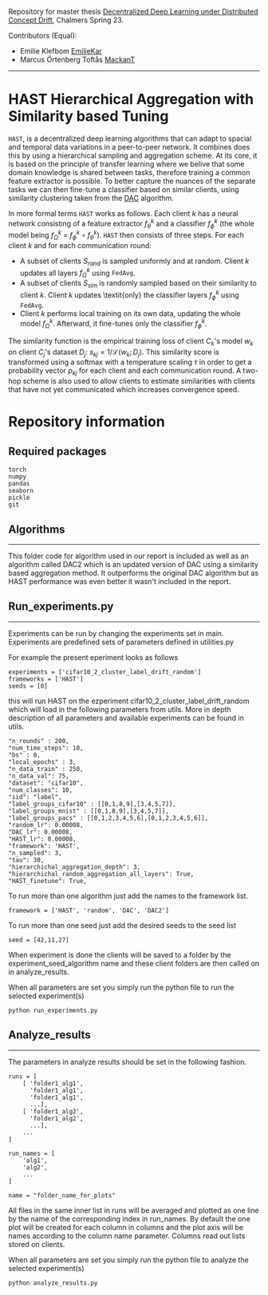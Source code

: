 Repository for master thesis [Decentralized Deep Learning under
Distributed Concept Drift](), Chalmers Spring 23.

Contributors (Equal): 
- Emilie Klefbom [EmilieKar](https://github.com/EmilieKar)
- Marcus Örtenberg Toftås [MackanT](https://github.com/MackanT)
---
# HAST Hierarchical Aggregation with Similarity based Tuning

$\mathtt{HAST}$, is a decentralized deep learning algorithms that can adapt to spacial and temporal data variations in a peer-to-peer network. It combines does this by using a hierarchical sampling and aggregation scheme. At its core, it is based on the principle of transfer learning where we belive that some domain knowledge is shared between tasks, therefore training a common feature extractor is possible. To better capture the nuances of the separate tasks we can then fine-tune a classifier based on similar clients, using similarity clustering taken from the [DAC](https://github.com/edvinli/DAC) algorithm.

In more formal terms $\mathtt{HAST}$ works as follows. Each client $k$ has a neural network consisting of a feature extractor $f^k_\theta$ and a classifier $f^k_\phi$ (the whole model being $f^k_\Omega$ = $f^k_\phi \circ f^k_\theta$). $\mathtt{HAST}$ then consists of three steps. For each client $k$ and for each communication round: 


- A subset of clients $S_{rand}$ is sampled uniformly and at random. Client $k$ updates all layers $f^k_\Omega$ using $\mathtt{FedAvg}$.
- A subset of clients $S_{sim}$ is randomly sampled based on their similarity to client $k$. Client $k$ updates \textit{only} the classifier layers $f^k_\phi$ using $\mathtt{FedAvg}$.
- Client $k$ performs local training on its own data, updating the whole model $f^k_\Omega$. Afterward, it fine-tunes only the classifier $f^k_\phi$.


The similarity function is the empirical training loss of client $C_k$'s model $w_k$ on client $C_j$'s dataset $D_j$: $s_{kj} = 1/\mathcal{L}(w_k;D_j)$. This similarity score is transformed using a softmax with a temperature scaling $\tau$ in order to get a probability vector $p_{kj}$ for each client and each communication round. A two-hop scheme is also used to allow clients to estimate similarities with clients that have not yet communicated which increases convergence speed.
# Repository information
## Required packages 

    torch
    numpy
    pandas
    seaborn
    pickle
    git

## Algorithms
---
This folder code for algorithm used in our report is included as well as an algorithm called DAC2 which is an updated version of DAC using a similarity based aggregation method. It outperforms the original DAC algorithm but as HAST performance was even better it wasn't included in the report.

## Run_experiments.py
----
Experiments can be run by changing the experiments set in main. Experiments are predefined sets of parameters defined in utilities.py 

For example the present eperiment looks as follows


    experiments = ['cifar10_2_cluster_label_drift_random']
    frameworks = ['HAST']
    seeds = [0]

this will run HAST on the ezperiment cifar10_2_cluster_label_drift_random which will load in the following parameters from utils. More in depth description of all parameters and available experiments can be found in utils. 

    "n_rounds" : 200,
    "num_time_steps": 10,
    "bs" : 8,
    "local_epochs" : 3,
    "n_data_train" : 250,
    "n_data_val": 75,
    "dataset": "cifar10",
    "num_classes": 10,
    "iid": "label",
    "label_groups_cifar10" : [[0,1,8,9],[3,4,5,7]],
    "label_groups_mnist" : [[0,1,8,9],[3,4,5,7]],
    "label_groups_pacs" : [[0,1,2,3,4,5,6],[0,1,2,3,4,5,6]],
    "random_lr": 0.00008,
    "DAC_lr": 0.00008,
    "HAST_lr": 0.00008, 
    "framework": 'HAST',
    "n_sampled": 3,
    "tau": 30,
    "hierarchichal_aggregation_depth": 3,
    "hierarchichal_random_aggregation_all_layers": True,
    "HAST_finetune": True,

To run more than one algorithm just add the names to the framework list. 

    framework = ['HAST', 'random', 'DAC', 'DAC2']

To run more than one seed just add the desired seeds to the seed list 

    seed = [42,11,27]

When experiment is done the clients will be saved to a folder by the experiment_seed_algorithm name and these client folders are then called on in analyze_results. 

When all parameters are set you simply run the python file to run the selected experiment(s)

    python run_experiments.py

## Analyze_results
---
The parameters in analyze results should be set in the following fashion. 


    runs = [
        [ 'folder1_alg1',
          'folder1_alg1',
          'folder1_alg1',
          ...],
        [ 'folder1_alg2',
          'folder1_alg2',
          ...],
        ...
    ]

    run_names = [
        'alg1',
        'alg2',
        ...
    ]

    name = "folder_name_for_plots"

All files in the same inner list in runs will be averaged and plotted as one line by the name of the corresponding index in run_names. By default the one plot will be created for each column in columns and the plot axis will be names according to the column name parameter. Columns read out lists stored on clients. 

When all parameters are set you simply run the python file to analyze the selected experiment(s)

    python analyze_results.py